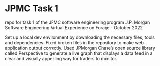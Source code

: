 # JPMC Task 1
repo for task 1 of the JPMC software engineering program
J.P. Morgan Software Engineering Virtual Experience on Forage - October 2022

Set up a local dev environment by downloading the necessary files, tools and dependencies.
Fixed broken files in the repository to make web application output correctly.
Used JPMorgan Chase’s open source library called Perspective to generate a live graph that displays a data feed in a clear and visually appealing way for traders to monitor.
